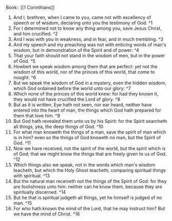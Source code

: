  Book:: [[1 Corinthians]]
 1. And I, brethren, when I came to you, came not with excellency of speech or of wisdom, declaring unto you the testimony of God. ^1
 2. For I determined not to know any thing among you, save Jesus Christ, and him crucified. ^2
 3. And I was with you in weakness, and in fear, and in much trembling. ^3
 4. And my speech and my preaching was not with enticing words of man's wisdom, but in demonstration of the Spirit and of power: ^4
 5. That your faith should not stand in the wisdom of men, but in the power of God. ^5
 6. Howbeit we speak wisdom among them that are perfect: yet not the wisdom of this world, nor of the princes of this world, that come to nought: ^6
 7. But we speak the wisdom of God in a mystery, even the hidden wisdom, which God ordained before the world unto our glory: ^7
 8. Which none of the princes of this world knew: for had they known it, they would not have crucified the Lord of glory. ^8
 9. But as it is written, Eye hath not seen, nor ear heard, neither have entered into the heart of man, the things which God hath prepared for them that love him. ^9
 10. But God hath revealed them unto us by his Spirit: for the Spirit searcheth all things, yea, the deep things of God. ^10
 11. For what man knoweth the things of a man, save the spirit of man which is in him? even so the things of God knoweth no man, but the Spirit of God. ^11
 12. Now we have received, not the spirit of the world, but the spirit which is of God; that we might know the things that are freely given to us of God. ^12
 13. Which things also we speak, not in the words which man's wisdom teacheth, but which the Holy Ghost teacheth; comparing spiritual things with spiritual. ^13
 14. But the natural man receiveth not the things of the Spirit of God: for they are foolishness unto him: neither can he know them, because they are spiritually discerned. ^14
 15. But he that is spiritual judgeth all things, yet he himself is judged of no man. ^15
 16. For who hath known the mind of the Lord, that he may instruct him? But we have the mind of Christ. ^16
